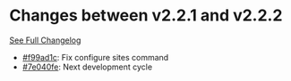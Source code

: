 # Changes between v2.2.1 and v2.2.2

[See Full Changelog](https://github.com/pydio/cells/compare/v2.2.1...v2.2.2)

- [#f99ad1c](https://github.com/pydio/cells/commit/f99ad1c4b87bcab50eb4769741810ee6c5f61bbe): Fix configure sites command
- [#7e040fe](https://github.com/pydio/cells/commit/7e040fe969e3d626db8da27536bcb3466c73d944): Next development cycle
